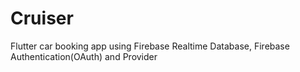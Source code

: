 # Cruiser
Flutter car booking app using Firebase Realtime Database, Firebase Authentication(OAuth) and Provider
